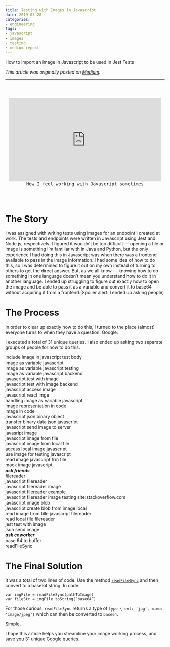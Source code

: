 ```yaml
---
title: Testing with Images in Javascript
date: 2019-03-28
categories:
- engineering
tags:
- javascript
- images 
- testing
- medium repost
---
```


How to import an image in Javascript to be used in Jest Tests


_This article was originally posted on [Medium](https://medium.com/@endingwithali/testing-with-images-in-javascript-52fcbe06961f)._

---

<p style="margin-bottom:0;"><br/></p>
<pre style="margin:0; padding-top:2em;">
<center><iframe src="https://giphy.com/embed/BgrAbwtpqknXW" width="480" height="262" frameBorder="0" class="giphy-embed"></iframe></center><center>How I feel working with Javascript sometimes</center>
</pre>
<p style="margin-bottom:0;"><br/></p>


# The Story
I was assigned with writing tests using images for an endpoint I created at work. The tests and endpoints were written in Javascript using Jest and Node.js, respectively. I figured it wouldn’t be too difficult — opening a file or image is something I’m familiar with in Java and Python, but the only experience I had doing this in Javascript was when there was a frontend available to pass in the image information. I had some idea of how to do this, so I was determined to figure it out on my own instead of turning to others to get the direct answer. But, as we all know — knowing how to do something in one language doesn’t mean you understand how to do it in another language. I ended up struggling to figure out exactly how to open the image and be able to pass it as a variable and convert it to base64 without acquiring it from a frontend.(Spoiler alert: I ended up asking people)

# The Process
In order to clear up exactly how to do this, I turned to the place (almost) everyone turns to when they have a question: Google.

I executed a total of 31 unique queries. I also ended up asking two separate groups of people for how to do this:

include image in javascript test body
<br/>
image as variable javascript
<br/>
image as variable javascript testing
<br/>
image as variable javascript backend
<br/>
javascript test with image
<br/>
javascript test with image backend
<br/>
javascript access image
<br/>
javascript react imge
<br/>
handling image as variable javascript
<br/>
image representation in code
<br/>
image in code
<br/>
javascript json binary object
<br/>
transfer binary data json javascript
<br/>
javascript send image to server
<br/>
javasript image
<br/>
javascript image from file
<br/>
javascript image from local file
<br/>
access local image javascript
<br/>
use image for testing javascript
<br/>
read image javascript frm file
<br/>
mock image javascript
<br/>
**_ask friends_**
<br/>
filereader
<br/>
javascript filereader
<br/>
javascript filereader image
<br/>
javascript filereader example
<br/>
javascript filereader image testing site:stackoverflow.com
<br/>
javascript image blob
<br/>
javascript create blob from image local
<br/>
read image from fille javascript filereader
<br/>
read local file filereader
<br/>
jest test with image
<br/>
json send image
<br/>
**_ask coworker_**
<br/>
base 64 to buffer
<br/>
readFileSync

# The Final Solution

It was a total of two lines of code. Use the method [`readFileSync`](https://nodejs.org/api/fs.html#fs_fs_readfilesync_path_options) and then convert to a 
base64 string. In code:

```
var imgFile = readFileSync(pathToImage)
var fileStr = imgFile.toString(“base64”)
```

For those curious, `readFileSync` returns a type of `type { ext: 'jpg', mime: 'image/jpeg'}` which can then be converted to `base64`.

Simple.

I hope this article helps you streamline your image working process, and save you 31 unique Google queries.
